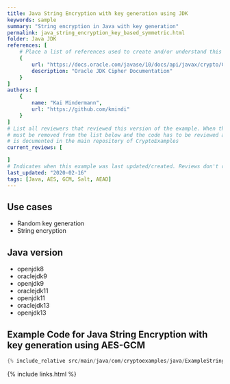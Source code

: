 ```yaml
---
title: Java String Encryption with key generation using JDK
keywords: sample
summary: "String encryption in Java with key generation"
permalink: java_string_encryption_key_based_symmetric.html
folder: Java JDK
references: [
    # Place a list of references used to create and/or understand this example.
    {
        url: "https://docs.oracle.com/javase/10/docs/api/javax/crypto/Cipher.html",
        description: "Oracle JDK Cipher Documentation"
    }
]
authors: [
    {
        name: "Kai Mindermann",
        url: "https://github.com/kmindi"
    }
]
# List all reviewers that reviewed this version of the example. When the example is updated all old reviews
# must be removed from the list below and the code has to be reviewed again. The complete review process
# is documented in the main repository of CryptoExamples
current_reviews: [

]
# Indicates when this example was last updated/created. Reviews don't change this.
last_updated: "2020-02-16"
tags: [Java, AES, GCM, Salt, AEAD]
---
```


## Use cases

- Random key generation
- String encryption

## Java version

- openjdk8
- oraclejdk9
- openjdk9
- oraclejdk11
- openjdk11
- oraclejdk13
- openjdk13

## Example Code for Java String Encryption with key generation using AES-GCM

```java
{% include_relative src/main/java/com/cryptoexamples/java/ExampleStringEncryptionKeyBased.java %}
```



{% include links.html %}
